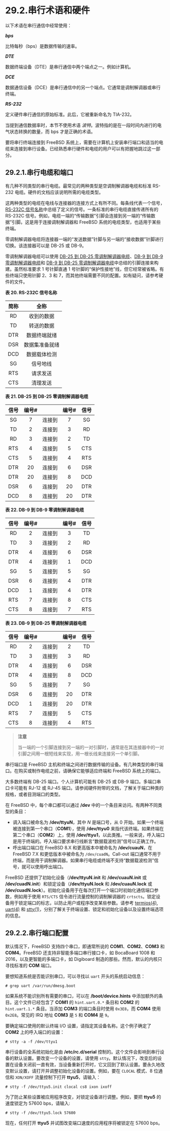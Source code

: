 # 29.2.串行术语和硬件

以下术语在串行通信中经常使用：

_**bps**_

比特每秒（bps）是数据传输的速率。

_**DTE**_

数据终端设备（DTE）是串行通信中两个端点之一。例如计算机。

_**DCE**_

数据通信设备（DCE）是串行通信中的另一个端点。它通常是调制解调器或串行终端。

_**RS-232**_

定义硬件串行通信的原始标准。此后，它被重新命名为 TIA-232。

当提到通信数据率时，本节不使用术语 _波特_。波特指的是在一段时间内进行的电气状态转换的数量，而 bps 才是正确的术语。

要将串行终端连接到 FreeBSD 系统上，需要在计算机上安装串行端口和适当的电缆来连接到串行设备。已经熟悉串行硬件和电缆的用户可以有把握地跳过这一部分。

## 29.2.1.串行电缆和端口

有几种不同类型的串行电缆。最常见的两种类型是空调制解调器电缆和标准 RS-232 电缆。硬件的文档应该说明所需的电缆类型。

这两种类型的电缆在电线与连接器的连接方式上有所不同。每条线代表一个信号，[RS-232C 信号名称](https://docs.freebsd.org/en/books/handbook/book/#serialcomms-signal-names)中总结了定义的信号。一条标准的串行电缆直接传递所有的 RS-232C 信号。例如，电缆一端的“传输数据”引脚会连接到另一端的“传输数据”引脚。这是用于连接调制解调器和 FreeBSD 系统的电缆类型，也适用于某些终端。

零调制解调器电缆将连接器一端的“发送数据”针脚与另一端的“接收数据”针脚进行切换。该连接器可以是 DB-25 或 DB-9。

零调制解调器电缆可以使用 [DB-25 到 DB-25 零调制解调器电缆](https://docs.freebsd.org/en/books/handbook/book/#nullmodem-db25)、[DB-9 到 DB-9 零调制解调器电缆](https://docs.freebsd.org/en/books/handbook/book/#nullmodem-db9)和 [DB-9 到 DB-25 零调制解调器电缆](https://docs.freebsd.org/en/books/handbook/book/#nullmodem-db9-25)中总结的引脚连接来构建。虽然标准要求 1 号针脚直通 1 号针脚的“保护性接地”线，但它经常被省略。有些终端只使用针脚 2、3 和 7，而其他终端需要不同的配置。如有疑问，请参考硬件的文件。

**表 20. RS-232C 信号名称**

| 简称 |      全称      |
| :--: | :------------: |
|  RD  |   收到的数据   |
|  TD  |   转送的数据   |
| DTR  |  数据终端就绪  |
| DSR  | 数据集准备就绪 |
| DCD  |  数据载体检测  |
|  SG  |    信号地线    |
| RTS  |    请求发送    |
| CTS  |    清理发送    |

**表 21. DB-25 到 DB-25 零调制解调器电缆**

| 信号 | 编号# |        | 编号# | 信号 |
| :--: | :---: | :----: | :---: | :--: |
|  SG  |   7   | 连接到 |   7   |  SG  |
|  TD  |   2   | 连接到 |   3   |  RD  |
|  RD  |   3   | 连接到 |   2   |  TD  |
| RTS  |   4   | 连接到 |   5   | CTS  |
| CTS  |   5   | 连接到 |   4   | RTS  |
| DTR  |  20   | 连接到 |   6   | DSR  |
| DTR  |  20   | 连接到 |   8   | DCD  |
| DSR  |   6   | 连接到 |  20   | DTR  |
| DCD  |   8   | 连接到 |  20   | DTR  |

**表 22. DB-9 到 DB-9 零调制解调器电缆**

| 信号 | 编号# |        | 编号# | 信号 |
| :--: | :---: | :----: | :---: | :--: |
|  RD  |   2   | 连接到 |   3   |  TD  |
|  TD  |   3   | 连接到 |   2   |  RD  |
| DTR  |   4   | 连接到 |   6   | DSR  |
| DTR  |   4   | 连接到 |   1   | DCD  |
|  SG  |   5   | 连接到 |   5   |  SG  |
| DSR  |   6   | 连接到 |   4   | DTR  |
| DCD  |   1   | 连接到 |   4   | DTR  |
| RTS  |   7   | 连接到 |   8   | CTS  |
| CTS  |   8   | 连接到 |   7   | RTS  |

**表 23. DB-9 到 DB-25 零调制解调器电缆**

| 信号 | 编号# |        | 编号# | 信号 |
| :--: | :---: | :----: | :---: | :--: |
|  RD  |   2   | 连接到 |   2   |  TD  |
|  TD  |   3   | 连接到 |   3   |  RD  |
| DTR  |   4   | 连接到 |   6   | DSR  |
| DTR  |   4   | 连接到 |   8   | DCD  |
|  SG  |   5   | 连接到 |   7   |  SG  |
| DSR  |   6   | 连接到 |  20   | DTR  |
| DCD  |   1   | 连接到 |  20   | DTR  |
| RTS  |   7   | 连接到 |   5   | CTS  |
| CTS  |   8   | 连接到 |   4   | RTS  |

> **注意**
>
> 当一端的一个引脚连接到另一端的一对引脚时，通常是在其连接器中的一对引脚之间用一根短线来实现，用一根长线来连接另一个单引脚。

串行端口是 FreeBSD 主机和终端之间进行数据传输的设备。有几种类型的串行端口。在购买或制作电缆之前，请确保它能够适应终端和 FreeBSD 系统上的端口。

大多数终端有 DB-25 端口。个人计算机可能有 DB-25 或 DB-9 端口。多端口串口卡可能有 RJ-12 或 RJ-45 端口。请参阅硬件附带的文档，了解关于端口种类的规格，或者目测端口的类型。

在 FreeBSD 中，每个串口都可以通过 **/dev** 中的一个条目来访问。有两种不同类型的条目：

- 调入端口被命名为 **/dev/ttyuN**，其中 _N_ 是端口号，从 0 开始。如果一个终端被连接到第一个串口（**COM1**），使用 **/dev/ttyu0** 来指代该终端。如果终端在第二个串口（**COM2**）上，使用 **/dev/ttyu1**，以此类推。一般来说，呼入端口是用于终端的。呼入端口要求串行线断言“数据载波检测”信号以正确工作。
- 呼出端口端口在 FreeBSD 8.X 和更高版本中被命名为 **/dev/cuauN**，在 FreeBSD 7.X 和更低版本中被命名为 `/dev/cuadN`。Call-out 端口通常不用于终端，而是用于调制解调器。如果串行电缆或终端不支持“数据载波检测”信号，就可以使用呼出端口。

FreeBSD 还提供了初始化设备（**/dev/ttyuN.init** 和 **/dev/cuauN.init** 或 **/dev/cuadN.init**）和锁定设备（**/dev/ttyuN.lock** 和 **/dev/cuauN.lock** 或 **/dev/cuadN.lock**）。初始化设备用于在每次打开一个端口时初始化通信端口参数，例如用于使用 `RTS/CTS` 信令进行流量控制的调制解调器的 `crtscts`。锁定设备用于锁定端口的标志，以防止用户或程序改变某些参数。请参考 [termios(4)](https://www.freebsd.org/cgi/man.cgi?query=termios&sektion=4&format=html), [uart(4)](https://www.freebsd.org/cgi/man.cgi?query=uart&sektion=4&format=html) 和 [stty(1)](https://www.freebsd.org/cgi/man.cgi?query=stty&sektion=1&format=html)，分别了解关于终端设置、锁定和初始化设备以及设置终端选项的信息。

## 29.2.2.串行端口配置

默认情况下，FreeBSD 支持四个串口，即通常所说的 **COM1**、**COM2**、**COM3** 和 **COM4**。FreeBSD 还支持非智能多端口串行接口卡，如 BocaBoard 1008 和 2016，以及更智能的多端口卡，如 Digiboard 制造的那些。然而，默认的内核只寻找标准的 **COM** 端口。

要想知道系统是否能识别串口，可以寻找以 `uart` 开头的系统启动信息：

```shell-sessionl
# grep uart /var/run/dmesg.boot
```

如果系统不能识别所有需要的串口，可以在 **/boot/device.hints** 中添加额外的条目。这个文件已经包含了 **COM1** 的 `hint.uart.0.*` 条目和 **COM2** 的 `hint.uart.1.*` 条目。当添加 **COM3** 的端口条目时使用 `0x3E8`，而 **COM4** 使用 `0x2E8`。常见的 IRQ 地址 **COM3** 是 `5` 和 **COM4** 是 `9`。

要确定端口使用的默认终端 I/O 设置，请指定其设备名称。这个例子确定了 **COM2** 上的呼入端口的设置：

```shell-sessionl
# stty -a -f /dev/ttyu1
```

串行设备的全系统初始化是由 **/etc/rc.d/serial** 控制的。这个文件会影响到串行设备的默认设置。要改变一个设备的设置，请使用 `stty`。默认情况下，改变后的设置在设备关闭前一直有效，当设备重新打开时，它又回到了默认设置。要永久地改变默认设置，请打开并调整初始化设备的设置。例如，要在 `CLOCAL` 模式、8 位通信和 `XON/XOFF` 流量控制下打开 **ttyu5**，请输入：

```shell-sessionl
# stty -f /dev/ttyu5.init clocal cs8 ixon ixoff
```

为了防止某些设置被应用程序改变，对锁定设备进行调整。例如，要把 **ttyu5** 的速度锁定为 57600 bps，请输入:

```shell-sessionl
# stty -f /dev/ttyu5.lock 57600
```

现在，任何打开 **ttyu5** 并试图改变端口速度的应用程序将被锁定在 57600 bps。
